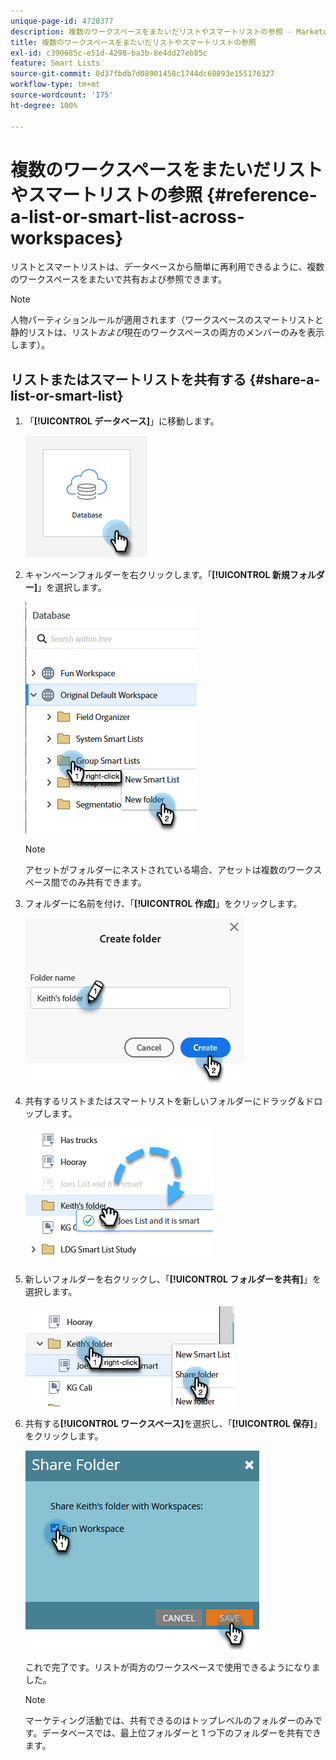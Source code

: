 ```yaml
---
unique-page-id: 4720377
description: 複数のワークスペースをまたいだリストやスマートリストの参照 - Marketo ドキュメント - 製品ドキュメント
title: 複数のワークスペースをまたいだリストやスマートリストの参照
exl-id: c390685c-e51d-4298-ba3b-8e4dd27eb85c
feature: Smart Lists
source-git-commit: 0d37fbdb7d08901458c1744dc68893e155176327
workflow-type: tm+mt
source-wordcount: '175'
ht-degree: 100%

---
```


# 複数のワークスペースをまたいだリストやスマートリストの参照 {#reference-a-list-or-smart-list-across-workspaces}

リストとスマートリストは、データベースから簡単に再利用できるように、複数のワークスペースをまたいで共有および参照できます。

>[!NOTE]
>
>人物パーティションルールが適用されます（ワークスペースのスマートリストと静的リストは、リスト&#x200B;_および_&#x200B;現在のワークスペースの両方のメンバーのみを表示します）。

## リストまたはスマートリストを共有する {#share-a-list-or-smart-list}

1. 「**[!UICONTROL データベース]**」に移動します。

   ![](assets/reference-a-list-or-smart-list-across-workspaces-1.png)

1. キャンペーンフォルダーを右クリックします。「**[!UICONTROL 新規フォルダー]**」を選択します。

   ![](assets/reference-a-list-or-smart-list-across-workspaces-2.png)

   >[!NOTE]
   >
   >アセットがフォルダーにネストされている場合、アセットは複数のワークスペース間でのみ共有できます。

1. フォルダーに名前を付け、「**[!UICONTROL 作成]**」をクリックします。

   ![](assets/reference-a-list-or-smart-list-across-workspaces-3.png)

1. 共有するリストまたはスマートリストを新しいフォルダーにドラッグ＆ドロップします。

   ![](assets/reference-a-list-or-smart-list-across-workspaces-4.png)

1. 新しいフォルダーを右クリックし、「**[!UICONTROL フォルダーを共有]**」を選択します。

   ![](assets/reference-a-list-or-smart-list-across-workspaces-5.png)

1. 共有する&#x200B;**[!UICONTROL ワークスペース]**&#x200B;を選択し、「**[!UICONTROL 保存]**」をクリックします。

   ![](assets/reference-a-list-or-smart-list-across-workspaces-6.png)

   これで完了です。リストが両方のワークスペースで使用できるようになりました。

   >[!NOTE]
   >
   >マーケティング活動では、共有できるのはトップレベルのフォルダーのみです。データベースでは、最上位フォルダーと 1 つ下のフォルダーを共有できます。
